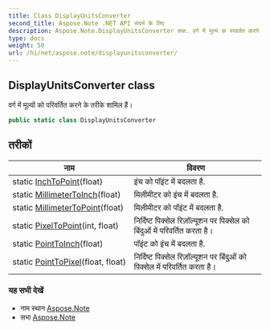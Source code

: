 ```yaml
---
title: Class DisplayUnitsConverter
second_title: Aspose.Note .NET API संदर्भ के लिए
description: Aspose.Note.DisplayUnitsConverter कक्ष. वर्ग में मूल्यं क परवर्तत करने के तरके शमल हैं
type: docs
weight: 50
url: /hi/net/aspose.note/displayunitsconverter/
---
```

## DisplayUnitsConverter class

वर्ग में मूल्यों को परिवर्तित करने के तरीके शामिल हैं।

```csharp
public static class DisplayUnitsConverter
```

## तरीकों

| नाम | विवरण |
| --- | --- |
| static [InchToPoint](../../aspose.note/displayunitsconverter/inchtopoint/)(float) | इंच को पॉइंट में बदलता है. |
| static [MillimeterToInch](../../aspose.note/displayunitsconverter/millimetertoinch/)(float) | मिलीमीटर को इंच में बदलता है. |
| static [MillimeterToPoint](../../aspose.note/displayunitsconverter/millimetertopoint/)(float) | मिलीमीटर को पॉइंट में बदलता है. |
| static [PixelToPoint](../../aspose.note/displayunitsconverter/pixeltopoint/)(int, float) | निर्दिष्ट पिक्सेल रिज़ॉल्यूशन पर पिक्सेल को बिंदुओं में परिवर्तित करता है। |
| static [PointToInch](../../aspose.note/displayunitsconverter/pointtoinch/)(float) | पॉइंट को इंच में बदलता है. |
| static [PointToPixel](../../aspose.note/displayunitsconverter/pointtopixel/)(float, float) | निर्दिष्ट पिक्सेल रिज़ॉल्यूशन पर बिंदुओं को पिक्सेल में परिवर्तित करता है। |

### यह सभी देखें

* नाम स्थान [Aspose.Note](../../aspose.note/)
* सभा [Aspose.Note](../../)


